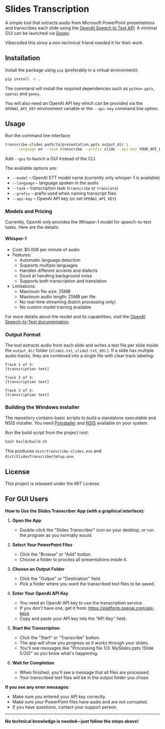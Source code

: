 # Slides Transcription

A simple tool that extracts audio from Microsoft PowerPoint presentations and transcribes each slide using the [OpenAI Speech to Text API](https://platform.openai.com/docs/guides/speech-to-text). A minimal GUI can be launched via [Gooey](https://github.com/chriskiehl/Gooey).

Vibecoded this since a non-technical friend needed it for their work.

## Installation

Install the package using `pip` (preferably in a virtual environment):

```bash
pip install -e .
```

The command will install the required dependencies such as `python-pptx`, `openai` and `gooey`.

You will also need an OpenAI API key which can be provided via the `OPENAI_API_KEY` environment variable or the `--api-key` command line option.

## Usage

Run the command line interface:

```bash
transcribe-slides path/to/presentation.pptx output_dir \
    --language en --task transcribe --prefix slide --api-key YOUR_API_KEY
```

Add `--gui` to launch a GUI instead of the CLI.

The available options are:

* `--model` – OpenAI STT model name (currently only whisper-1 is available)
* `--language` – language spoken in the audio
* `--task` – transcription task (`transcribe` or `translate`)
* `--prefix` – prefix used when naming transcript files
* `--api-key` – OpenAI API key (or set `OPENAI_API_KEY`)

### Models and Pricing

Currently, OpenAI only provides the Whisper-1 model for speech-to-text tasks. Here are the details:

#### Whisper-1
- Cost: $0.006 per minute of audio
- Features:
  - Automatic language detection
  - Supports multiple languages
  - Handles different accents and dialects
  - Good at handling background noise
  - Supports both transcription and translation
- Limitations:
  - Maximum file size: 25MB
  - Maximum audio length: 25MB per file
  - No real-time streaming (batch processing only)
  - No custom model training available

For more details about the model and its capabilities, visit the [OpenAI Speech-to-Text documentation](https://platform.openai.com/docs/guides/speech-to-text).

### Output Format

The tool extracts audio from each slide and writes a text file per slide inside the `output_dir` folder (`slide1.txt`, `slide2.txt`, etc.). If a slide has multiple audio tracks, they are combined into a single file with clear track labeling:

```
Track 1 of 3:
[transcription text]

Track 2 of 3:
[transcription text]

Track 3 of 3:
[transcription text]
```

### Building the Windows installer

The repository contains basic scripts to build a standalone executable and NSIS installer. You need [PyInstaller](https://pyinstaller.org/) and [NSIS](https://nsis.sourceforge.io/) available on your system.

Run the build script from the project root:

```bash
bash build/build.sh
```

This produces `dist/transcribe-slides.exe` and `dist/SlidesTranscriberSetup.exe`.

## License

This project is released under the MIT License.

## For GUI Users

**How to Use the Slides Transcriber App (with a graphical interface):**

1. **Open the App**
   - Double-click the "Slides Transcriber" icon on your desktop, or run the program as you normally would.

2. **Select Your PowerPoint Files**
   - Click the "Browse" or "Add" button.
   - Choose a folder to process all presentations inside it.

3. **Choose an Output Folder**
   - Click the "Output" or "Destination" field.
   - Pick a folder where you want the transcribed text files to be saved.

4. **Enter Your OpenAI API Key**
   - You need an OpenAI API key to use the transcription service.
   - If you don't have one, get it from: https://platform.openai.com/api-keys
   - Copy and paste your API key into the "API Key" field.

5. **Start the Transcription**
   - Click the "Start" or "Transcribe" button.
   - The app will show you progress as it works through your slides.
   - You'll see messages like "Processing file 1/3: MySlides.pptx (Slide 5/20)" so you know what's happening.

6. **Wait for Completion**
   - When finished, you'll see a message that all files are processed.
   - Your transcribed text files will be in the output folder you chose.

**If you see any error messages:**
- Make sure you entered your API key correctly.
- Make sure your PowerPoint files have audio and are not corrupted.
- If you have questions, contact your support person.

---

**No technical knowledge is needed—just follow the steps above!**
